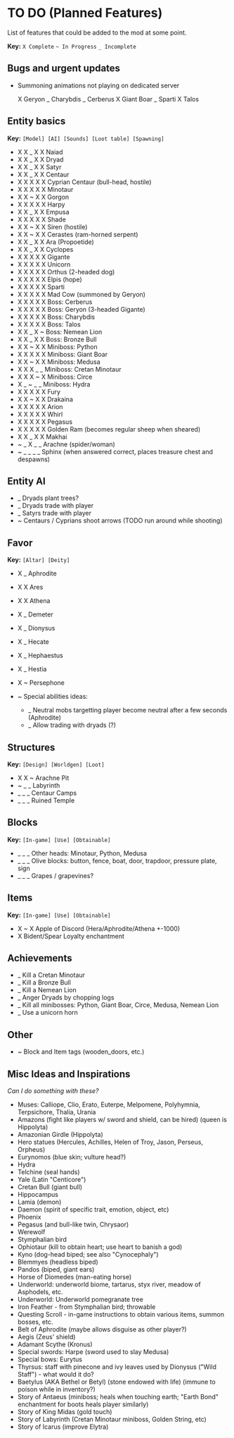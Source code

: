# TO DO (Planned Features)

List of features that could be added to the mod at some point.

__Key:__
`X Complete` `~ In Progress` `_ Incomplete`

## Bugs and urgent updates

- Summoning animations not playing on dedicated server

  X Geryon  _ Charybdis  _ Cerberus  X Giant Boar  _ Sparti  X Talos

## Entity basics

__Key:__
`[Model] [AI] [Sounds] [Loot table] [Spawning]`

- X X _ X X Naiad
- X X _ X X Dryad
- X X _ X X Satyr
- X X _ X X Centaur
- X X X X X Cyprian Centaur (bull-head, hostile)
- X X X X X Minotaur
- X X ~ X X Gorgon
- X X X X X Harpy
- X X _ X X Empusa
- X X X X X Shade
- X X ~ X X Siren (hostile)
- X X ~ X X Cerastes (ram-horned serpent)
- X X _ X X Ara (Propoetide)
- X X _ X X Cyclopes
- X X X X X Gigante
- X X X X X Unicorn
- X X X X X Orthus (2-headed dog)
- X X X X X Elpis (hope)
- X X X X X Sparti
- X X X X X Mad Cow (summoned by Geryon)
- X X X X X Boss: Cerberus
- X X X X X Boss: Geryon (3-headed Gigante)
- X X X X X Boss: Charybdis
- X X X X X Boss: Talos
- X X _ X ~ Boss: Nemean Lion
- X X _ X X Boss: Bronze Bull
- X X ~ X X Miniboss: Python
- X X X X X Miniboss: Giant Boar
- X X ~ X X Miniboss: Medusa
- X X X _ _ Miniboss: Cretan Minotaur
- X X X ~ X Miniboss: Circe
- X _ ~ _ _ Miniboss: Hydra
- X X X X X Fury
- X X ~ X X Drakaina
- X X X X X Arion
- X X X X X Whirl
- X X X X X Pegasus
- X X X X X Golden Ram (becomes regular sheep when sheared)
- X X _ X X Makhai
- ~ _ X _ _ Arachne (spider/woman)
- ~ _ _ _ _ Sphinx (when answered correct, places treasure chest and despawns)

## Entity AI

- _ Dryads plant trees?
- _ Dryads trade with player
- _ Satyrs trade with player
- ~ Centaurs / Cyprians shoot arrows (TODO run around while shooting)

## Favor

__Key:__
`[Altar] [Deity]`

- X _ Aphrodite
- X X Ares
- X X Athena
- X _ Demeter
- X _ Dionysus
- X _ Hecate
- X _ Hephaestus
- X _ Hestia
- X ~ Persephone

- ~ Special abilities ideas:
  - _ Neutral mobs targetting player become neutral after a few seconds (Aphrodite)
  - _ Allow trading with dryads (?)

## Structures

__Key:__
`[Design] [Worldgen] [Loot]`

- X X ~ Arachne Pit
- ~ _ _ Labyrinth
- _ _ _ Centaur Camps
- _ _ _ Ruined Temple

## Blocks

__Key:__
`[In-game] [Use] [Obtainable]`

- _ _ _ Other heads: Minotaur, Python, Medusa
- _ _ _ Olive blocks: button, fence, boat, door, trapdoor, pressure plate, sign
- _ _ _ Grapes / grapevines?


## Items

__Key:__
`[In-game] [Use] [Obtainable]`

- X ~ X Apple of Discord (Hera/Aphrodite/Athena +-1000)
- X Bident/Spear Loyalty enchantment

## Achievements

- _ Kill a Cretan Minotaur
- _ Kill a Bronze Bull
- _ Kill a Nemean Lion
- _ Anger Dryads by chopping logs
- _ Kill all minibosses: Python, Giant Boar, Circe, Medusa, Nemean Lion
- _ Use a unicorn horn


## Other

- ~ Block and Item tags (wooden_doors, etc.)


## Misc Ideas and Inspirations

_Can I do something with these?_

- Muses: Calliope, Clio, Erato, Euterpe, Melpomene, Polyhymnia, Terpsichore, Thalia, Urania
- Amazons (fight like players w/ sword and shield, can be hired) (queen is Hippolyta)
- Amazonian Girdle (Hippolyta)
- Hero statues (Hercules, Achilles, Helen of Troy, Jason, Perseus, Orpheus)
- Eurynomos (blue skin; vulture head?)
- Hydra
- Telchine (seal hands)
- Yale (Latin "Centicore")
- Cretan Bull (giant bull)
- Hippocampus
- Lamia (demon)
- Daemon (spirit of specific trait, emotion, object, etc)
- Phoenix
- Pegasus (and bull-like twin, Chrysaor)
- Werewolf
- Stymphalian bird
- Ophiotaur (kill to obtain heart; use heart to banish a god)
- Kyno (dog-head biped; see also "Cynocephaly")
- Blemmyes (headless biped)
- Pandos (biped, giant ears)
- Horse of Diomedes (man-eating horse)
- Underworld: underworld biome, tartarus, styx river, meadow of Asphodels, etc.
- Underworld: Underworld pomegranate tree
- Iron Feather - from Stymphalian bird; throwable
- Questing Scroll - in-game instructions to obtain various items, summon bosses, etc.
- Belt of Aphrodite (maybe allows disguise as other player?)
- Aegis (Zeus' shield)
- Adamant Scythe (Kronus)
- Special swords: Harpe (sword used to slay Medusa)
- Special bows: Eurytus
- Thyrsus: staff with pinecone and ivy leaves used by Dionysus ("Wild Staff") - what would it do?
- Baetylus (AKA Bethel or Betyl) (stone endowed with life) (immune to poison while in inventory?)
- Story of Antaeus (miniboss; heals when touching earth; "Earth Bond" enchantment for boots heals player similarly)
- Story of King Midas (gold touch)
- Story of Labyrinth (Cretan Minotaur miniboss, Golden String, etc)
- Story of Icarus (improve Elytra)

